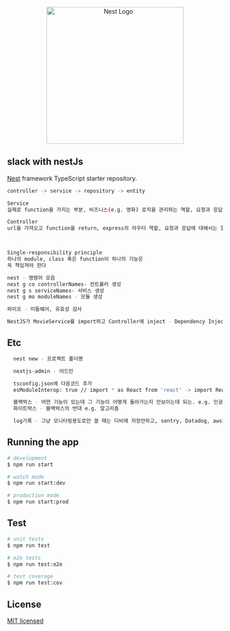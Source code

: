 <p align="center">
  <a href="http://nestjs.com/" target="blank"><img src="https://nestjs.com/img/logo_text.svg" width="320" alt="Nest Logo" /></a>
</p>

## slack with nestJs

[Nest](https://github.com/nestjs/nest) framework TypeScript starter repository.

```bash
controller -> service -> repository -> entity

Service
실제로 function을 가지는 부분, 비즈니스(e.g. 영화) 로직을 관리하는 역할, 요청과 응답에 대해서는 몰라야됨

Controller
url을 가져오고 function을 return, express의 라우터 역할, 요청과 응답에 대해서는 알아도되지만 모르게 설계하기(결합성을 낮추기 위해)



Single-responsibility principle
하나의 module, class 혹은 function이 하나의 기능은
꼭 책임져야 한다

nest - 명령어 모음
nest g co controllerNames- 컨트롤러 생성
nest g s serviceNames- 서비스 생성
nest g mo moduleNames - 모듈 생성

파이프 - 미들웨어, 유효성 검사

NestJS가 MovieService를 import하고 Controller에 inject - Dependency Injection
```

## Etc

```bash
  nest new - 프로젝트 폴더명

  nextjs-admin - 어드민

  tsconfig.json에 다음코드 추가
  esModuleInterop: true // import * as React from 'react' -> import React from 'react'

  블랙박스 - 어떤 기능이 있는데 그 기능이 어떻게 돌아가는지 안보이는데 되는. e.g. 인공지능
  화이트박스 - 블랙박스의 반대 e.g. 알고리즘

  log기록 - 그냥 모니터링용도로만 쓸 때는 디비에 저장안하고, sentry, Datadog, aws의 cloudWatch에서 검색해서 찾음
```

## Running the app

```bash
# development
$ npm run start

# watch mode
$ npm run start:dev

# production mode
$ npm run start:prod
```

## Test

```bash
# unit tests
$ npm run test

# e2e tests
$ npm run test:e2e

# test coverage
$ npm run test:cov
```

## License

[MIT licensed](LICENSE)
